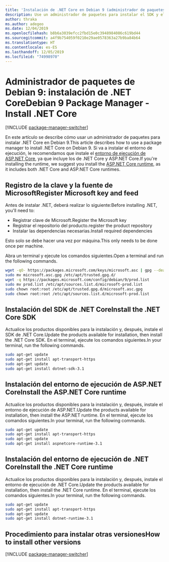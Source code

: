 ```yaml
---
title: 'Instalación de .NET Core en Debian 9 (administrador de paquetes): .NET Core'
description: Use un administrador de paquetes para instalar el SDK y el entorno de ejecución de .NET Core en Debian 9.
author: thraka
ms.author: adegeo
ms.date: 12/04/2019
ms.openlocfilehash: b8b6a3039efcc2fbd15e0c3948984086c619bd44
ms.sourcegitcommit: a4f9b754059f0210e29ae0578363a27b9ba84b64
ms.translationtype: HT
ms.contentlocale: es-ES
ms.lasthandoff: 12/05/2019
ms.locfileid: "74998970"
---
```

# <a name="debian-9-package-manager---install-net-core"></a><span data-ttu-id="c21bf-103">Administrador de paquetes de Debian 9: instalación de .NET Core</span><span class="sxs-lookup"><span data-stu-id="c21bf-103">Debian 9 Package Manager - Install .NET Core</span></span>

[!INCLUDE [package-manager-switcher](./includes/package-manager-switcher.md)]

<span data-ttu-id="c21bf-104">En este artículo se describe cómo usar un administrador de paquetes para instalar .NET Core en Debian 9.</span><span class="sxs-lookup"><span data-stu-id="c21bf-104">This article describes how to use a package manager to install .NET Core on Debian 9.</span></span> <span data-ttu-id="c21bf-105">Si va a instalar el entorno de ejecución, le recomendamos que instale el [entorno de ejecución de ASP.NET Core](#install-the-aspnet-core-runtime), ya que incluye los de .NET Core y ASP.NET Core.</span><span class="sxs-lookup"><span data-stu-id="c21bf-105">If you're installing the runtime, we suggest you install the [ASP.NET Core runtime](#install-the-aspnet-core-runtime), as it includes both .NET Core and ASP.NET Core runtimes.</span></span>

## <a name="register-microsoft-key-and-feed"></a><span data-ttu-id="c21bf-106">Registro de la clave y la fuente de Microsoft</span><span class="sxs-lookup"><span data-stu-id="c21bf-106">Register Microsoft key and feed</span></span>

<span data-ttu-id="c21bf-107">Antes de instalar .NET, deberá realizar lo siguiente:</span><span class="sxs-lookup"><span data-stu-id="c21bf-107">Before installing .NET, you'll need to:</span></span>

- <span data-ttu-id="c21bf-108">Registrar clave de Microsoft.</span><span class="sxs-lookup"><span data-stu-id="c21bf-108">Register the Microsoft key</span></span>
- <span data-ttu-id="c21bf-109">Registrar el repositorio del producto.</span><span class="sxs-lookup"><span data-stu-id="c21bf-109">register the product repository</span></span>
- <span data-ttu-id="c21bf-110">Instalar las dependencias necesarias.</span><span class="sxs-lookup"><span data-stu-id="c21bf-110">Install required dependencies</span></span>

<span data-ttu-id="c21bf-111">Esto solo se debe hacer una vez por máquina.</span><span class="sxs-lookup"><span data-stu-id="c21bf-111">This only needs to be done once per machine.</span></span>

<span data-ttu-id="c21bf-112">Abra un terminal y ejecute los comandos siguientes.</span><span class="sxs-lookup"><span data-stu-id="c21bf-112">Open a terminal and run the following commands.</span></span>

```bash
wget -qO- https://packages.microsoft.com/keys/microsoft.asc | gpg --dearmor > microsoft.asc.gpg
sudo mv microsoft.asc.gpg /etc/apt/trusted.gpg.d/
wget -q https://packages.microsoft.com/config/debian/9/prod.list
sudo mv prod.list /etc/apt/sources.list.d/microsoft-prod.list
sudo chown root:root /etc/apt/trusted.gpg.d/microsoft.asc.gpg
sudo chown root:root /etc/apt/sources.list.d/microsoft-prod.list
```

## <a name="install-the-net-core-sdk"></a><span data-ttu-id="c21bf-113">Instalación del SDK de .NET Core</span><span class="sxs-lookup"><span data-stu-id="c21bf-113">Install the .NET Core SDK</span></span>

<span data-ttu-id="c21bf-114">Actualice los productos disponibles para la instalación y, después, instale el SDK de .NET Core.</span><span class="sxs-lookup"><span data-stu-id="c21bf-114">Update the products available for installation, then install the .NET Core SDK.</span></span> <span data-ttu-id="c21bf-115">En el terminal, ejecute los comandos siguientes.</span><span class="sxs-lookup"><span data-stu-id="c21bf-115">In your terminal, run the following commands.</span></span>

```bash
sudo apt-get update
sudo apt-get install apt-transport-https
sudo apt-get update
sudo apt-get install dotnet-sdk-3.1
```

## <a name="install-the-aspnet-core-runtime"></a><span data-ttu-id="c21bf-116">Instalación del entorno de ejecución de ASP.NET Core</span><span class="sxs-lookup"><span data-stu-id="c21bf-116">Install the ASP.NET Core runtime</span></span>

<span data-ttu-id="c21bf-117">Actualice los productos disponibles para la instalación y, después, instale el entorno de ejecución de ASP.NET.</span><span class="sxs-lookup"><span data-stu-id="c21bf-117">Update the products available for installation, then install the ASP.NET runtime.</span></span> <span data-ttu-id="c21bf-118">En el terminal, ejecute los comandos siguientes.</span><span class="sxs-lookup"><span data-stu-id="c21bf-118">In your terminal, run the following commands.</span></span>

```bash
sudo apt-get update
sudo apt-get install apt-transport-https
sudo apt-get update
sudo apt-get install aspnetcore-runtime-3.1
```

## <a name="install-the-net-core-runtime"></a><span data-ttu-id="c21bf-119">Instalación del entorno de ejecución de .NET Core</span><span class="sxs-lookup"><span data-stu-id="c21bf-119">Install the .NET Core runtime</span></span>

<span data-ttu-id="c21bf-120">Actualice los productos disponibles para la instalación y, después, instale el entorno de ejecución de .NET Core.</span><span class="sxs-lookup"><span data-stu-id="c21bf-120">Update the products available for installation, then install the .NET Core runtime.</span></span> <span data-ttu-id="c21bf-121">En el terminal, ejecute los comandos siguientes.</span><span class="sxs-lookup"><span data-stu-id="c21bf-121">In your terminal, run the following commands.</span></span>

```bash
sudo apt-get update
sudo apt-get install apt-transport-https
sudo apt-get update
sudo apt-get install dotnet-runtime-3.1
```

## <a name="how-to-install-other-versions"></a><span data-ttu-id="c21bf-122">Procedimiento para instalar otras versiones</span><span class="sxs-lookup"><span data-stu-id="c21bf-122">How to install other versions</span></span>

[!INCLUDE [package-manager-switcher](./includes/package-manager-heading-hack-pkgname.md)]
